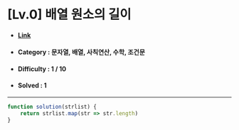 # [Lv.0] 배열 원소의 길이  
* #### [Link](https://school.programmers.co.kr/learn/courses/30/lessons/120854)
* #### Category : 문자열, 배열, 사칙연산, 수학, 조건문
* #### Difficulty : 1 / 10  
* #### Solved : 1

<hr />

```js
function solution(strlist) {
    return strlist.map(str => str.length)
}
```